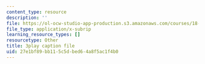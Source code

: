 ```yaml
---
content_type: resource
description: ''
file: https://ol-ocw-studio-app-production.s3.amazonaws.com/courses/18-06sc-linear-algebra-fall-2011/27e1bf89bb115c5dbed64a8f5ac1f4b0_D8u1LV9CnCk.vtt
file_type: application/x-subrip
learning_resource_types: []
resourcetype: Other
title: 3play caption file
uid: 27e1bf89-bb11-5c5d-bed6-4a8f5ac1f4b0
---
```

